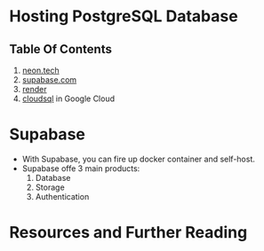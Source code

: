# Hosting PostgreSQL Database

## Table Of Contents

1. [neon.tech](https://neon.tech/)
2. [supabase.com](https://supabase.com/)
3. [render](https://render.com)
4. [cloudsql]() in Google Cloud

# Supabase

- With Supabase, you can fire up docker container and self-host.
- Supabase offe 3 main products:
  1.  Database
  2.  Storage
  3.  Authentication

# Resources and Further Reading

